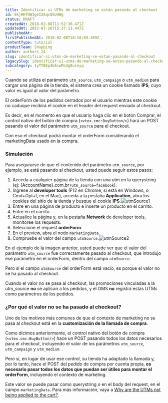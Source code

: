 ```yaml
---
title: Identificar si UTMs de marketing se están pasando al checkout
id: 6kjHHfOWIgeI26qcQSU4Wg
status: DRAFT
createdAt: 2018-02-08T11:52:38.471Z
updatedAt: 2022-07-26T15:37:13.447Z
publishedAt: 
firstPublishedAt: 2018-02-08T18:18:09.369Z
contentType: tutorial
productTeam: Shopping
author: authors_24
slug: identificar-si-utms-de-marketing-se-estan-pasando-al-checkout
legacySlug: identificar-si-utms-de-marketing-se-estan-pasando-al-checkout
subcategory: 1yTYB5p4b6iwMsUg8uieyq
---
```


Cuando se utiliza el parámetro `utm_source`, `utm_campaign` o `utm_medium` para cargar una página de la tienda, el sistema crea un cookie llamado __IPS__, cuyo valor es igual al valor del parámetro.

El orderForm de los pedidos cerrados por el usuario mientras este cookie no caduque recibirá el cookie en el header del request enviado al checkout.

Es decir, en el momento en que el usuario haga clic en el botón Comprar, el control nativo del botón de compra (`<vtex.cmc:BuyButton/>`) hará un POST pasando el valor del parámetro `utm_source` para el checkout.

Con eso el checkout podrá montar el orderForm considerando el marketingData usado en la compra.

### Simulación

Para asegurarse de que el contenido del parámetro `utm_source`, por ejemplo, se está pasando al checkout, usted puede seguir estos pasos:
1. Acceda a cualquier página de la tienda con una utm en la querystring (ej: {AccountName}.com.br`?utm_source=facebook`).
2. Ingrese al __developer tools__ (F12 en Chrome, si está en Windows, o Cmd+Opt+I, en el Mac), acceda a la pestaña __Application__, abra los cookies del sitio de la tienda y busque el cookie __IPS__.![utmSource1](//images.contentful.com/alneenqid6w5/2tGleKs2b2Gge8oEoquSGm/17efaf14e42cd655b037c2bd009eb0d6/utmSource1.png)
3. Entre en una página de producto e inserte un producto en el carrito.
4. Entre en el carrito.
5. Actualice la página y, en la pestaña __Network__ de developer tools, monitoree los requests.
6. Seleccione el request __orderForm__.
7. En el preview, abra el nodo `marketingData`.
8. Compruebe el valor del campo `utmSource`.![utmSource2](//images.contentful.com/alneenqid6w5/3k5685cAUwy4uk4S2I6qGm/6595f50415b17965047c2023ffb46658/utmSource2.png)

En el ejemplo de la imagen anterior, usted puede ver que el valor del parámetro `utm_source` fue correctamente pasado al checkout, que introdujo ese parámetro en el orderForm, dentro del campo `utmSource`.

Pero si el campo `utmSource` del orderForm está vacío, es porque el valor no se ha pasado al checkout.

Cuando el valor no se pasa al checkout, las promociones vinculadas a la utm_source __no__ se aplican a los pedidos, y el OMS __no__ registra estas UTMs como parámetros de los pedidos.

### ¿Por qué el valor no se ha pasado al checkout?

Uno de los motivos más comunes de que el contexto de marketing no se pasa al checkout está en la __customización de la llamada de compra__.

Como dicimos anteriormente, el control nativo del botón de compra (`<vtex.cmc:BuyButton/>`) hace un POST pasando todos los datos necesarios para el checkout, incluyendo el valor de los parámetros `utm_source`, `utm_campaign` y `utm_medium `.

Pero si, en lugar de usar ese control, su tienda ha adaptado la llamada y, por lo tanto, hace el POST del pedido de compra por cuenta propia, __es necesario pasar todos los datos que puedan ser útiles para montar el orderForm__, incluyendo el contexto de marketing.

Este valor se puede pasar como querystring o en el body del request, en el campo `marketingData`. Para más información, vaya a [Why are the UTMs not being applied to the cart?](https://developers.vtex.com/vtex-rest-api/docs/why-are-the-utms-not-being-applied-to-the-cart).
